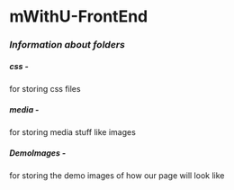 # mWithU-FrontEnd

### *Information about folders*

##### **css -**
for storing css files

##### **media -**
for storing media stuff like images

##### **DemoImages -**
for storing the demo images of how our page will look like
